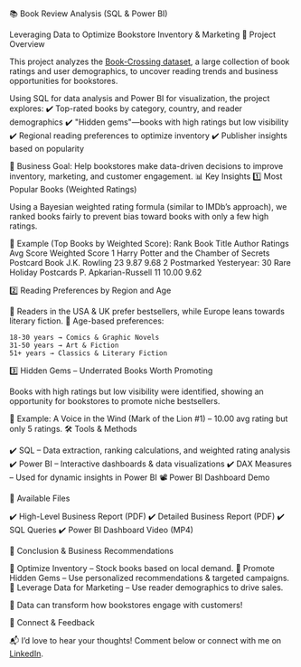 📚 Book Review Analysis (SQL & Power BI)

Leveraging Data to Optimize Bookstore Inventory & Marketing
🚀 Project Overview

This project analyzes the [Book-Crossing dataset](https://www.kaggle.com/datasets/ruchi798/bookcrossing-dataset), a large collection of book ratings and user demographics, to uncover reading trends and business opportunities for bookstores.

Using SQL for data analysis and Power BI for visualization, the project explores:
✔️ Top-rated books by category, country, and reader demographics
✔️ "Hidden gems"—books with high ratings but low visibility
✔️ Regional reading preferences to optimize inventory
✔️ Publisher insights based on popularity

🎯 Business Goal: Help bookstores make data-driven decisions to improve inventory, marketing, and customer engagement.
📊 Key Insights
1️⃣ Most Popular Books (Weighted Ratings)

Using a Bayesian weighted rating formula (similar to IMDb’s approach), we ranked books fairly to prevent bias toward books with only a few high ratings.

📌 Example (Top Books by Weighted Score):
Rank	Book Title	Author	Ratings	Avg Score	Weighted Score
1	Harry Potter and the Chamber of Secrets Postcard Book	J.K. Rowling	23	9.87	9.68
2	Postmarked Yesteryear: 30 Rare Holiday Postcards	P. Apkarian-Russell	11	10.00	9.62

2️⃣ Reading Preferences by Region and Age

📌 Readers in the USA & UK prefer bestsellers, while Europe leans towards literary fiction.
📌 Age-based preferences:

    18-30 years → Comics & Graphic Novels
    31-50 years → Art & Fiction
    51+ years → Classics & Literary Fiction

3️⃣ Hidden Gems – Underrated Books Worth Promoting

Books with high ratings but low visibility were identified, showing an opportunity for bookstores to promote niche bestsellers.

📌 Example: A Voice in the Wind (Mark of the Lion #1) – 10.00 avg rating but only 5 ratings.
🛠️ Tools & Methods

✔️ SQL – Data extraction, ranking calculations, and weighted rating analysis
✔️ Power BI – Interactive dashboards & data visualizations
✔️ DAX Measures – Used for dynamic insights in Power BI
📽️ Power BI Dashboard Demo

📂 Available Files

✔️ High-Level Business Report (PDF)
✔️ Detailed Business Report (PDF)
✔️ SQL Queries
✔️ Power BI Dashboard Video (MP4)

📢 Conclusion & Business Recommendations

📌 Optimize Inventory – Stock books based on local demand.
📌 Promote Hidden Gems – Use personalized recommendations & targeted campaigns.
📌 Leverage Data for Marketing – Use reader demographics to drive sales.

🚀 Data can transform how bookstores engage with customers!

🔗 Connect & Feedback

📬 I’d love to hear your thoughts! Comment below or connect with me on [LinkedIn](https://www.linkedin.com/in/katharina-schulz-pamplona/).
